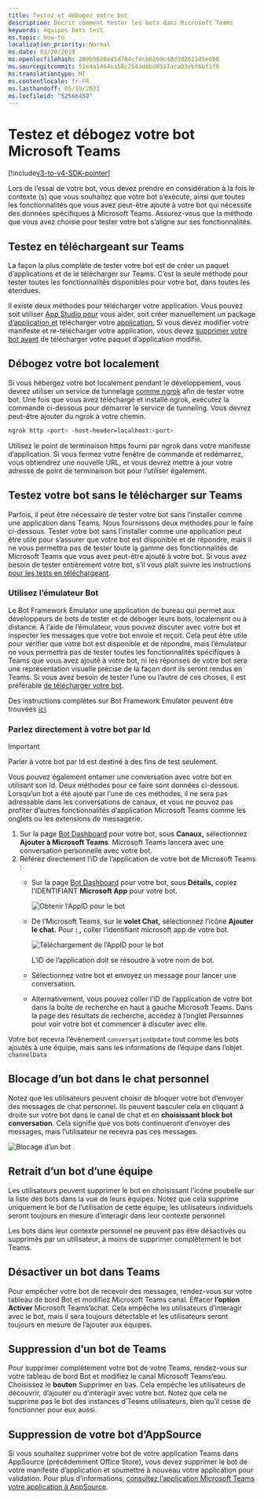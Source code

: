 ```yaml
---
title: Testez et débogez votre bot
description: Décrit comment tester les bots dans Microsoft Teams
keywords: équipes bots test
ms.topic: how-to
localization_priority: Normal
ms.date: 03/20/2019
ms.openlocfilehash: 269b0680e45d764cf4cb0269c40d3d202145edb8
ms.sourcegitcommit: 51e4a1464ea58c254ad6bd0317aca03ebf6bf1f6
ms.translationtype: MT
ms.contentlocale: fr-FR
ms.lasthandoff: 05/19/2021
ms.locfileid: "52566459"
---
```

# <a name="test-and-debug-your-microsoft-teams-bot"></a>Testez et débogez votre bot Microsoft Teams

[!include[v3-to-v4-SDK-pointer](~/includes/v3-to-v4-pointer-bots.md)]

Lors de l’essai de votre bot, vous devez prendre en considération à la fois le contexte (s) que vous souhaitez que votre bot s’exécute, ainsi que toutes les fonctionnalités que vous avez peut-être ajouté à votre bot qui nécessite des données spécifiques à Microsoft Teams. Assurez-vous que la méthode que vous avez choisie pour tester votre bot s’aligne sur ses fonctionnalités.

## <a name="test-by-uploading-to-teams"></a>Testez en téléchargeant sur Teams

La façon la plus complète de tester votre bot est de créer un paquet d’applications et de le télécharger sur Teams. C’est la seule méthode pour tester toutes les fonctionnalités disponibles pour votre bot, dans toutes les étendues.

Il existe deux méthodes pour télécharger votre application. Vous pouvez soit utiliser [App Studio pour](~/concepts/build-and-test/app-studio-overview.md) vous aider, soit créer manuellement un package [d’application et](~/concepts/build-and-test/apps-package.md) télécharger votre [application.](~/concepts/deploy-and-publish/apps-upload.md) Si vous devez modifier votre manifeste et re-télécharger votre application, vous devez [supprimer votre bot avant](#deleting-a-bot-from-teams) de télécharger votre paquet d’application modifié.

## <a name="debug-your-bot-locally"></a>Débogez votre bot localement

Si vous hébergez votre bot localement pendant le développement, vous devrez utiliser un service de tunnelage [comme ngrok](https://ngrok.com/) afin de tester votre bot. Une fois que vous avez téléchargé et installé ngrok, exécutez la commande ci-dessous pour démarrer le service de tunneling. Vous devrez peut-être ajouter du ngrok à votre chemin.

```bash
ngrok http <port> -host-header=localhost:<port>
```

Utilisez le point de terminaison https fourni par ngrok dans votre manifeste d’application. Si vous fermez votre fenêtre de commande et redémarrez, vous obtiendrez une nouvelle URL, et vous devrez mettre à jour votre adresse de point de terminaison bot pour l’utiliser également.

## <a name="testing-your-bot-without-uploading-to-teams"></a>Testez votre bot sans le télécharger sur Teams

Parfois, il peut être nécessaire de tester votre bot sans l’installer comme une application dans Teams. Nous fournissons deux méthodes pour le faire ci-dessous. Tester votre bot sans l’installer comme une application peut être utile pour s’assurer que votre bot est disponible et de répondre, mais il ne vous permettra pas de tester toute la gamme des fonctionnalités de Microsoft Teams que vous avez peut-être ajouté à votre bot. Si vous avez besoin de tester entièrement votre bot, s’il vous plaît suivre les instructions [pour les tests en téléchargeant](#test-by-uploading-to-teams).

### <a name="use-the-bot-emulator"></a>Utilisez l’émulateur Bot

Le Bot Framework Emulator une application de bureau qui permet aux développeurs de bots de tester et de déboger leurs bots, localement ou à distance. À l’aide de l’émulateur, vous pouvez discuter avec votre bot et inspecter les messages que votre bot envoie et reçoit. Cela peut être utile pour vérifier que votre bot est disponible et de répondre, mais l’émulateur ne vous permettra pas de tester toutes les fonctionnalités spécifiques à Teams que vous avez ajouté à votre bot, ni les réponses de votre bot sera une représentation visuelle précise de la façon dont ils seront rendus en Teams. Si vous avez besoin de tester l’une ou l’autre de ces choses, il est préférable [de télécharger votre bot](#test-by-uploading-to-teams).

Des instructions complètes sur Bot Framework Emulator peuvent être trouvées [ici](/azure/bot-service/bot-service-debug-emulator?view=azure-bot-service-4.0&preserve-view=true).

### <a name="talk-to-your-bot-directly-by-id"></a>Parlez directement à votre bot par Id

>[!Important]
>Parler à votre bot par Id est destiné à des fins de test seulement.

Vous pouvez également entamer une conversation avec votre bot en utilisant son Id. Deux méthodes pour ce faire sont données ci-dessous. Lorsqu’un bot a été ajouté par l’une de ces méthodes, il ne sera pas adressable dans les conversations de canaux, et vous ne pouvez pas profiter d’autres fonctionnalités d’application Microsoft Teams comme les onglets ou les extensions de messagerie.

1. Sur la page [Bot Dashboard](https://dev.botframework.com/bots) pour votre bot, sous **Canaux,** sélectionnez **Ajouter à Microsoft Teams**. Microsoft Teams lancera avec une conversation personnelle avec votre bot.
2. Référez directement l’iD de l’application de votre bot de Microsoft Teams :
   * Sur la page [Bot Dashboard](https://dev.botframework.com/bots) pour votre bot, sous **Détails,** copiez l’IDENTIFIANT **Microsoft App** pour votre bot.
  
     ![Obtenir l’AppID pour le bot](~/assets/images/bots_appid_botframework.png)
  
   * De l’Microsoft Teams, sur le **volet Chat,** sélectionnez l’icône **Ajouter le chat.** Pour **: ,** coller l’identifiant microsoft app de votre bot.
  
     ![Téléchargement de l’AppID pour le bot](~/assets/images/bots_uploading.png)

     L’ID de l’application doit se résoudre à votre nom de bot.

   * Sélectionnez votre bot et envoyez un message pour lancer une conversation.
   * Alternativement, vous pouvez coller l’iD de l’application de votre bot dans la boîte de recherche en haut à gauche Microsoft Teams. Dans la page des résultats de recherche, accédez à l’onglet Personnes pour voir votre bot et commencer à discuter avec elle.

Votre bot recevra l’événement `conversationUpdate` tout comme les bots ajoutés à une équipe, mais sans les informations de l’équipe dans l’objet. `channelData`

## <a name="blocking-a-bot-in-personal-chat"></a>Blocage d’un bot dans le chat personnel

Notez que les utilisateurs peuvent choisir de bloquer votre bot d’envoyer des messages de chat personnel. Ils peuvent basculer cela en cliquant à droite sur votre bot dans le canal de chat et en **choisissant block bot conversation**. Cela signifie que vos bots continueront d’envoyer des messages, mais l’utilisateur ne recevra pas ces messages.

![Blocage d’un bot](~/assets/images/bots/botdisable.png)

## <a name="removing-a-bot-from-a-team"></a>Retrait d’un bot d’une équipe

Les utilisateurs peuvent supprimer le bot en choisissant l’icône poubelle sur la liste des bots dans la vue de leurs équipes. Notez que cela supprime uniquement le bot de l’utilisation de cette équipe; les utilisateurs individuels seront toujours en mesure d’interagir dans leur contexte personnel.

Les bots dans leur contexte personnel ne peuvent pas être désactivés ou supprimés par un utilisateur, à moins de supprimer complètement le bot Teams.

## <a name="disabling-a-bot-in-teams"></a>Désactiver un bot dans Teams

Pour empêcher votre bot de recevoir des messages, rendez-vous sur votre tableau de bord Bot et modifiez Microsoft Teams canal. Effacer **l’option Activer** Microsoft Teams’achat. Cela empêche les utilisateurs d’interagir avec le bot, mais il sera toujours détectable et les utilisateurs seront toujours en mesure de l’ajouter aux équipes.

## <a name="deleting-a-bot-from-teams"></a>Suppression d’un bot de Teams

Pour supprimer complètement votre bot de votre Teams, rendez-vous sur votre tableau de bord Bot et modifiez le canal Microsoft Teams’eau. Choisissez le **bouton** Supprimer en bas. Cela empêche les utilisateurs de découvrir, d’ajouter ou d’interagir avec votre bot. Notez que cela ne supprime pas le bot des instances d’Teams utilisateurs, bien qu’il cesse de fonctionner pour eux aussi.

## <a name="removing-your-bot-from-appsource"></a>Suppression de votre bot d’AppSource

Si vous souhaitez supprimer votre bot de votre application Teams dans AppSource (précédemment Office Store), vous devez supprimer le bot de votre manifeste d’application et soumettre à nouveau votre application pour validation. Pour plus d’informations, [consultez l’application Microsoft Teams votre application à AppSource](~/concepts/deploy-and-publish/apps-publish.md).
